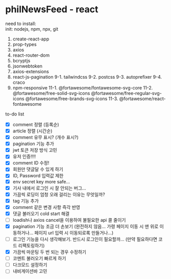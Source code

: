# philNewsFeed - react

need to install:    
init: nodejs, npm, npx, git    

1. create-react-app    
2. prop-types    
3. axios
4. react-router-dom
5. bcryptjs
6. jsonwebtoken
7. axios-extensions
8. react-js-pagination
9-1. tailwindcss
9-2. postcss
9-3. autoprefixer
9-4. craco
10. npm-responsive
11-1. @fortawesome/fontawesome-svg-core
11-2. @fortawesome/free-solid-svg-icons @fortawesome/free-regular-svg-icons @fortawesome/free-brands-svg-icons
11-3. @fortawesome/react-fontawesome

to-do list
* [x] comment 정렬 (등록순)
* [x] article 정렬 (시간순)
* [x] comment 유무 표시? (개수 표시?)
* [x] pagination 기능 추가
* [x] jwt 토큰 저장 방식 고민
* [x] 유저 인증!!!!
* [x] comment ID 수정!
* [x] 회원만 댓글달 수 있게 하기
* [x] ID, Password 입력값 제한
* [x] env secret key more safe...
* [x] 기사 내에서 로그인 시 잘 안되는 버그...
* [x] 가끔씩 로딩이 엄청 오래 걸리는 이유는 무엇일까?
* [x] tag 기능 추가
* [x] comment 같은 변경 사항 즉각 반영
* [x] 댓글 불러오기 cold start 해결
* [ ] loadish나 axios cancel을 이용하여 불필요한 api 콜 줄이기
* [x] pagination 기능 조금 더 손보기 (완전하지 않음... 가령 페이지 이동 시 맨 위로 이동하거나... 페이지 url 입력 시 이동되로록 만들거나...)
* [ ] 로그인 기능을 다시 생각해보기. 반드시 로그인이 필요할까... (만약 필요하다면 코드 리팩토링하기)
* [x] 가끔씩 마운팅 두 번 되는 경우 수정하기
* [ ] 코멘트 불러오기 빠르게 하기
* [ ] 다크모드 설정하기
* [ ] 내비게이션바 고민